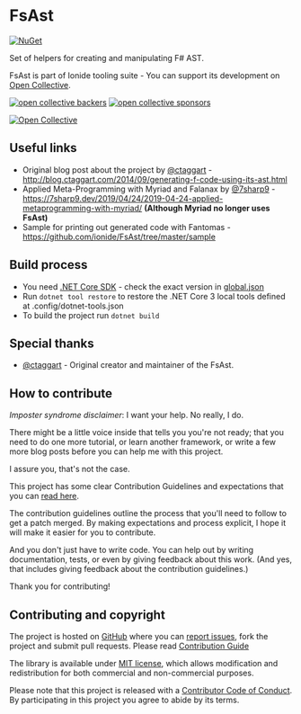 # FsAst

[![NuGet](https://img.shields.io/nuget/v/FsAst.svg)](https://www.nuget.org/packages/FsAst/)

Set of helpers for creating and manipulating F# AST.

FsAst is part of Ionide tooling suite - You can support its development on [Open Collective](https://opencollective.com/ionide).

[![open collective backers](https://img.shields.io/opencollective/backers/ionide.svg?color=blue)](https://opencollective.com/ionide)
[![open collective sponsors](https://img.shields.io/opencollective/sponsors/ionide.svg?color=blue)](https://opencollective.com/ionide)

[![Open Collective](https://opencollective.com/ionide/donate/button.png?color=blue)](https://opencollective.com/ionide)

## Useful links

* Original blog post about the project by [@ctaggart](https://github.com/ctaggart) - http://blog.ctaggart.com/2014/09/generating-f-code-using-its-ast.html
* Applied Meta-Programming with Myriad and Falanax by [@7sharp9](https://github.com/7sharp9)  - https://7sharp9.dev/2019/04/24/2019-04-24-applied-metaprogramming-with-myriad/  **(Although Myriad no longer uses FsAst)**
* Sample for printing out generated code with Fantomas - https://github.com/ionide/FsAst/tree/master/sample

## Build process

 * You need [.NET Core SDK](https://dotnet.microsoft.com/download/dotnet-core/) - check the exact version in [global.json](global.json)
 * Run `dotnet tool restore` to restore the .NET Core 3 local tools defined at .config/dotnet-tools.json
 * To build the project run `dotnet build`

## Special thanks

* [@ctaggart](https://github.com/ctaggart) - Original creator and maintainer of the FsAst.


## How to contribute

*Imposter syndrome disclaimer*: I want your help. No really, I do.

There might be a little voice inside that tells you you're not ready; that you need to do one more tutorial, or learn another framework, or write a few more blog posts before you can help me with this project.

I assure you, that's not the case.

This project has some clear Contribution Guidelines and expectations that you can [read here](https://github.com/Ionide/FsAst/blob/master/CONTRIBUTING.md).

The contribution guidelines outline the process that you'll need to follow to get a patch merged. By making expectations and process explicit, I hope it will make it easier for you to contribute.

And you don't just have to write code. You can help out by writing documentation, tests, or even by giving feedback about this work. (And yes, that includes giving feedback about the contribution guidelines.)

Thank you for contributing!


## Contributing and copyright

The project is hosted on [GitHub](https://github.com/Ionide/FsAst) where you can [report issues](https://github.com/Ionide/FsAst/issues), fork
the project and submit pull requests. Please read [Contribution Guide](https://github.com/Ionide/FsAst/blob/master/CONTRIBUTING.md)

The library is available under [MIT license](https://github.com/Ionide/FsAst/blob/master/LICENSE.md), which allows modification and redistribution for both commercial and non-commercial purposes.

Please note that this project is released with a [Contributor Code of Conduct](CODE_OF_CONDUCT.md). By participating in this project you agree to abide by its terms.
